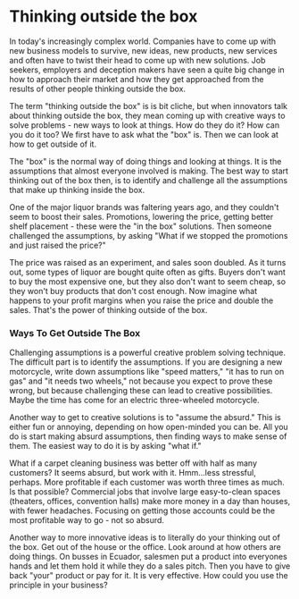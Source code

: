 # Thinking outside the box

In today's increasingly complex world. Companies have to come up with new business models to survive, new ideas, new products, new services and often have to twist their head to come up with new solutions. Job seekers, employers and deception makers have seen a quite big change in how to approach their market and how they get approached from the results of other people thinking outside the box.

The term "thinking outside the box" is is bit cliche, but when innovators talk about thinking outside the box, they mean coming up with creative ways to solve problems - new ways to look at things. How do they do it? How can you do it too? We first have to ask what the "box" is. Then we can look at how to get outside of it.

The "box" is the normal way of doing things and looking at things. It is the assumptions that almost everyone involved is making. The best way to start thinking out of the box then, is to identify and challenge all the assumptions that make up thinking inside the box.

One of the major liquor brands was faltering years ago, and they couldn't seem to boost their sales. Promotions, lowering the price, getting better shelf placement - these were the "in the box" solutions. Then someone challenged the assumptions, by asking "What if we stopped the promotions and just raised the price?"

The price was raised as an experiment, and sales soon doubled. As it turns out, some types of liquor are bought quite often as gifts. Buyers don't want to buy the most expensive one, but they also don't want to seem cheap, so they won't buy products that don't cost enough. Now imagine what happens to your profit margins when you raise the price and double the sales. That's the power of thinking outside of the box.

###  

### Ways To Get Outside The Box

Challenging assumptions is a powerful creative problem solving technique. The difficult part is to identify the assumptions. If you are designing a new motorcycle, write down assumptions like "speed matters," "it has to run on gas" and "it needs two wheels," not because you expect to prove these wrong, but because challenging these can lead to creative possibilities. Maybe the time has come for an electric three-wheeled motorcycle.

Another way to get to creative solutions is to "assume the absurd." This is either fun or annoying, depending on how open-minded you can be. All you do is start making absurd assumptions, then finding ways to make sense of them. The easiest way to do it is by asking "what if."

What if a carpet cleaning business was better off with half as many customers? It seems absurd, but work with it. Hmm...less stressful, perhaps. More profitable if each customer was worth three times as much. Is that possible? Commercial jobs that involve large easy-to-clean spaces (theaters, offices, convention halls) make more money in a day than houses, with fewer headaches. Focusing on getting those accounts could be the most profitable way to go - not so absurd.

Another way to more innovative ideas is to literally do your thinking out of the box. Get out of the house or the office. Look around at how others are doing things. On busses in Ecuador, salesmen put a product into everyones hands and let them hold it while they do a sales pitch. Then you have to give back "your" product or pay for it. It is very effective. How could you use the principle in your business?